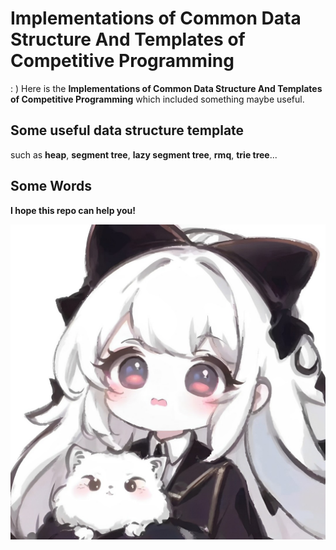 # **Implementations of Common Data Structure And Templates of Competitive Programming**

: ) Here is the **Implementations of Common Data Structure And Templates of Competitive Programming** which included  something maybe useful.



## Some useful data structure template

such as **heap**, **segment tree**, **lazy segment tree**, **rmq**, **trie tree**...



## Some Words

**I hope this repo can help you!**

![IMG5324](./assets/IMG5324.jpg)
